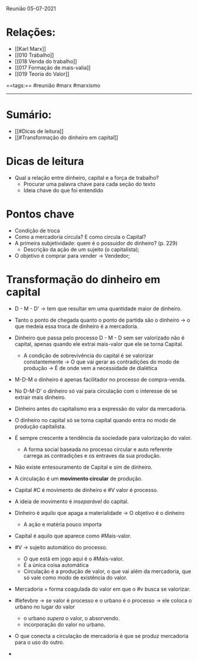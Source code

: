 Reunião 05-07-2021
# Relações: 
- [[Karl Marx]]
- [[010 Trabalho]]
- [[018 Venda do trabalho]]
- [[017 Formação de mais-valia]]
- [[019 Teoria do Valor]]


==tags:== #reunião #marx #marxismo 

---
# Sumário: 
- [[#Dicas de leitura]]
- [[#Transformação do dinheiro em capital]]

# Dicas de leitura
- Qual a relação entre dinheiro, capital e a força de trabalho? 
	- Procurar uma palavra chave para cada seção do texto 
	- Ideia chave do que foi entendido 

# Pontos chave
- Condição de troca
- Como a mercadoria circula? E como circula o Capital? 
- A primeira subjetividade: quem é o possuidor do dinheiro? (p. 229) 
	- Descrição da ação de um sujeito (o capitalista); 
- O objetivo é comprar para vender -> Vendedor;  

# Transformação do dinheiro em capital 
- D - M - D' -> tem que resultar em uma quantidade maior de dinheiro.
- Tanto o ponto de chegada quanto o ponto de partida são o dinheiro -> o que medeia essa troca de dinheiro é a mercadoria. 
- Dinheiro que passa pelo processo D - M - D sem ser valorizado não é capital, apenas quando ele extrai mais-valor que ele se torna Capital. 
	- A condição de sobrevivência do capital é se valorizar constantemente -> O que vai gerar as contradições do modo de produção -> É de onde vem a necessidade de dialética 
- M-D-M o dinheiro é apenas facilitador no processo de compra-venda.
- No D-M-D' o dinheiro só vai para circulação com o interesse de se extrair mais dinheiro.
- Dinheiro antes do capitalismo era a expressão do valor da mercadoria. 
- O dinheiro no capital só se torna capital quando entra no modo de produção capitalista. 
- É sempre crescente a tendência da sociedade para valorização do valor. 
	- A forma social baseada no processo circular e auto referente carrega as contradições e os entraves da sua produção. 
- Não existe entesouramento de Capital e sim de dinheiro. 
- A circulação é um **movimento circular** de produção.
- Capital #C é movimento de dinheiro e #V valor é processo. 
- A ideia de movimento é *inseparável* do capital. 
- Dinheiro é aquilo que apaga a materialidade -> O objetivo é o dinheiro 
	- A ação e matéria pouco importa 

- Capital é aquilo que aparece como #Mais-valor. 
- #V -> sujeito automático do processo. 
	- O que está em jogo aqui é o #Mais-valor. 
	- É a única coisa automática 
	- Circulação é a produção de valor, o que vai além da mercadoria, que só vale como modo de existência do valor. 


- Mercadoria = forma coagulada do valor em que o #v busca se valorizar. 
- #lefevbre -> se valor é processo e o urbano é o processo -> ele coloca o urbano no lugar do valor 
	- o urbano *supera* o valor, o absorvendo. 
	- incorporação do valor no urbano. 

- O que conecta a circulação de mercadoria é que se produz mercadoria para o uso do outro. 
- 